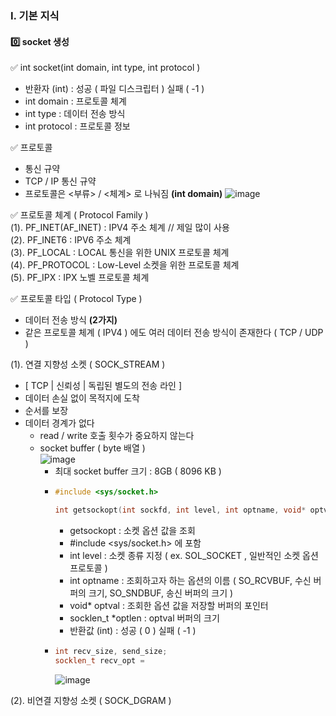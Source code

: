 ### Ⅰ. 기본 지식
#### 0️⃣ socket 생성
✅ int socket(int domain, int type, int protocol )
- 반환자 (int) : 성공 ( 파일 디스크립터 ) 실패 ( -1 )
- int domain : 프로토콜 체계
- int type : 데이터 전송 방식
- int protocol : 프로토콜 정보

✅ 프로토콜
- 통신 규약
- TCP / IP 통신 규약
- 프로토콜은 <부류> / <체계> 로 나눠짐 **(int domain)**
![image](https://github.com/shpark0308/c_study_develop/assets/60208434/80552543-c27c-4e75-86b5-214269abf3b6)

✅ 프로토콜 체계 ( Protocol Family ) <br/>
(1). PF_INET(AF_INET) : IPV4 주소 체계 // 제일 많이 사용 <br/>
(2). PF_INET6 : IPV6 주소 체계 <br/>
(3). PF_LOCAL : LOCAL 통신을 위한 UNIX 프로토콜 체계 <br/>
(4). PF_PROTOCOL : Low-Level 소켓을 위한 프로토콜 체계 <br/>
(5). PF_IPX : IPX 노벨 프로토콜 체계<br/>

✅ 프로토콜 타입 ( Protocol Type )
- 데이터 전송 방식 **(2가지)**
- 같은 프로토콜 체계 ( IPV4 ) 에도 여러 데이터 전송 방식이 존재한다 ( TCP / UDP )

(1). 연결 지향성 소켓 ( SOCK_STREAM ) <br/>
- [ TCP | 신뢰성 | 독립된 별도의 전송 라인 ]
- 데이터 손실 없이 목적지에 도착
- 순서를 보장
- 데이터 경계가 없다
  - read / write 호출 횟수가 중요하지 않는다
  - socket buffer ( byte 배열 ) <br/>
     ![image](https://github.com/shpark0308/c_study_develop/assets/60208434/a93e89ac-9e59-45df-a816-e9aa5a231c29)
    - 최대 socket buffer 크기 : 8GB ( 8096 KB )
    - ```cpp
      #include <sys/socket.h>

      int getsockopt(int sockfd, int level, int optname, void* optval, socklen_t *optlen);
      ```
        - getsockopt : 소켓 옵션 값을 조회
        - #include <sys/socket.h> 에 포함
        - int level : 소켓 종류 지정 ( ex. SOL_SOCKET , 일반적인 소켓 옵션 프로토콜 )
        - int optname : 조회하고자 하는 옵션의 이름 ( SO_RCVBUF, 수신 버퍼의 크기, SO_SNDBUF, 송신 버퍼의 크기 )
        - void* optval : 조회한 옵션 값을 저장할 버퍼의 포인터
        - socklen_t *optlen : optval 버퍼의 크기
        - 반환값 (int) : 성공 ( 0 ) 실패 ( -1 )
    - ```cpp
      int recv_size, send_size;
      socklen_t recv_opt = 
      ```
      ![image](https://github.com/shpark0308/c_study_develop/assets/60208434/c8ed112b-3460-49c2-9f6f-39565dee901c)

      
(2). 비연결 지향성 소켓 ( SOCK_DGRAM ) <br/>

